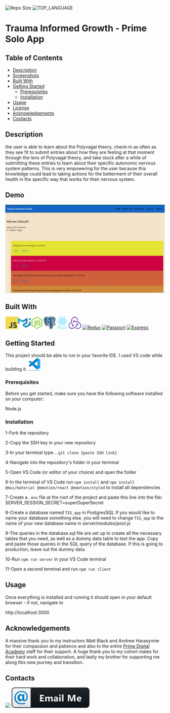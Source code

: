  ![Repo Size](https://img.shields.io/github/languages/code-size/leilasadr/prime-solo-project.svg?style=for-the-badge) ![TOP_LANGUAGE](https://img.shields.io/github/stars/leilasadr/prime-solo-project.svg?style=for-the-badge)
    
# Trauma Informed Growth - Prime Solo App

## Table of Contents

- [Description](#description)
- [Screenshots](#screenshots)
- [Built With](#built-with)
- [Getting Started](#getting-started)
  - [Prerequisites](#prerequisites)
  - [Installation](#installation)
- [Usage](#usage)
- [License](#license)
- [Acknowledgements](#acknowledgements)
- [Contacts](#contacts)

## Description

the user is able to learn about the Polyvagal theory, check-in as often as they see fit to submit entries about how they are feeling at that moment through the lens of Polyvagal theory, and take stock after a while of submitting these entries to learn about their specific autonomic nervous system patterns. This is very empowering for the user because this knowledge could lead to taking actions for the betterment of their overall health in the specific way that works for their nervous system.

## Demo

![Alt Text](TIG.gif)

## Built With

<a href="https://developer.mozilla.org/en-US/docs/Web/JavaScript"><img src="https://raw.githubusercontent.com/devicons/devicon/master/icons/javascript/javascript-original.svg" height="40px" width="40px" /></a><a href="https://material-ui.com/"><img src="https://raw.githubusercontent.com/devicons/devicon/master/icons/materialui/materialui-original.svg" height="40px" width="40px" /></a><a href="https://nodejs.org/en/"><img src="https://raw.githubusercontent.com/devicons/devicon/master/icons/nodejs/nodejs-original.svg" height="40px" width="40px" /></a><a href="https://www.postgresql.org/"><img src="https://raw.githubusercontent.com/devicons/devicon/master/icons/postgresql/postgresql-original.svg" height="40px" width="40px" /></a><a href="https://reactjs.org/"><img src="https://raw.githubusercontent.com/devicons/devicon/master/icons/react/react-original-wordmark.svg" height="40px" width="40px" /></a><a href="https://redux.js.org/"><img src="https://raw.githubusercontent.com/devicons/devicon/master/icons/redux/redux-original.svg" height="40px" width="40px" /></a>
[![Redux](https://img.shields.io/badge/Redux--Sagas-20232A?style=for-the-badge&logo=reduxsaga&logoColor=61DAFB)]()
[![Passport](https://img.shields.io/badge/Passport.js-20232A?style=for-the-badge)]()
[![Express](https://img.shields.io/badge/Express.js-404D59?style=for-the-badge)]()



## Getting Started

This project should be able to run in your favorite IDE. I used VS code while building it.
<a href="https://code.visualstudio.com/"><img src="https://github.com/devicons/devicon/blob/master/icons/vscode/vscode-original-wordmark.svg" height="40px" width="40px" /></a>

### Prerequisites

Before you get started, make sure you have the following software installed on your computer:

Node.js

### Installation

1-Fork the repository

2-Copy the SSH key in your new repository

3-In your terminal type... `git clone {paste SSH link}`

4-Navigate into the repository's folder in your terminal

5-Open VS Code (or editor of your choice) and open the folder

6-In the terminal of VS Code run `npm install` and `npm install @mui/material @emotion/react @emotion/styled` to install all dependencies

7-Create a `.env` file at the root of the project and paste this line into the file:
SERVER_SESSION_SECRET=superDuperSecret

8-Create a database named `TIG_app` in PostgresSQL If you would like to name your database something else, you will need to change `TIG_app` to the name of your new database name in server/modules/pool.js

9-The queries in the database.sql file are set up to create all the necessary tables that you need, as well as a dummy data table to test the app. Copy and paste those queries in the SQL query of the database. If this is going to production, leave out the dummy data.

10-Run `npm run server` in your VS Code terminal

11-Open a second terminal and run `npm run client`

## Usage

Once everything is installed and running it should open in your default browser - if not, navigate to
 
http://localhost:3000

## Acknowledgements

A massive thank you to my instructors Matt Black and Andrew Harasymiw for their compassion and patience and also to the entire [Prime Digital Academy](www.primeacademy.io) staff for their support. A huge thank you to my cohort mates for their hard work and collaboration, and lastly my brother for supporting me along this new journey and transition. 

## Contacts

<a href="https://www.linkedin.com/in/leilasadr/"><img src="https://img.shields.io/badge/LinkedIn-0077B5?style=for-the-badge&logo=linkedin&logoColor=white" /></a>  <a href="mailto:leilasadr54@gmail.com"><img src=https://raw.githubusercontent.com/johnturner4004/readme-generator/master/src/components/assets/images/email_me_button_icon_151852.svg /></a>

